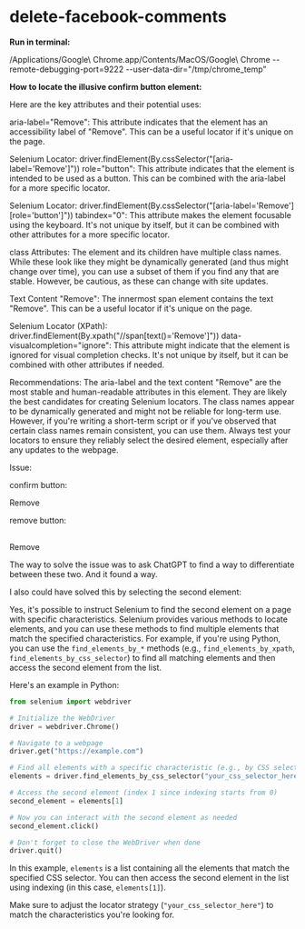 # delete-facebook-comments

**Run in terminal:** 

/Applications/Google\ Chrome.app/Contents/MacOS/Google\ Chrome --remote-debugging-port=9222 --user-data-dir="/tmp/chrome_temp”

**How to locate the illusive confirm button element:**

Here are the key attributes and their potential uses:

aria-label="Remove": This attribute indicates that the element has an accessibility label of "Remove". This can be a useful locator if it's unique on the page.

Selenium Locator: driver.findElement(By.cssSelector("[aria-label='Remove']"))
role="button": This attribute indicates that the element is intended to be used as a button. This can be combined with the aria-label for a more specific locator.

Selenium Locator: driver.findElement(By.cssSelector("[aria-label='Remove'][role='button']"))
tabindex="0": This attribute makes the element focusable using the keyboard. It's not unique by itself, but it can be combined with other attributes for a more specific locator.

class Attributes: The element and its children have multiple class names. While these look like they might be dynamically generated (and thus might change over time), you can use a subset of them if you find any that are stable. However, be cautious, as these can change with site updates.

Text Content "Remove": The innermost span element contains the text "Remove". This can be a useful locator if it's unique on the page.

Selenium Locator (XPath): driver.findElement(By.xpath("//span[text()='Remove']"))
data-visualcompletion="ignore": This attribute might indicate that the element is ignored for visual completion checks. It's not unique by itself, but it can be combined with other attributes if needed.

Recommendations:
The aria-label and the text content "Remove" are the most stable and human-readable attributes in this element. They are likely the best candidates for creating Selenium locators.
The class names appear to be dynamically generated and might not be reliable for long-term use. However, if you're writing a short-term script or if you've observed that certain class names remain consistent, you can use them.
Always test your locators to ensure they reliably select the desired element, especially after any updates to the webpage.



Issue: 

confirm button: 
<div aria-label="Remove" class="x1i10hfl xjbqb8w x6umtig x1b1mbwd xaqea5y xav7gou x1ypdohk xe8uvvx xdj266r x11i5rnm xat24cr x1mh8g0r xexx8yu x4uap5 x18d9i69 xkhd6sd x16tdsg8 x1hl2dhg xggy1nq x1o1ewxj x3x9cwd x1e5q0jg x13rtm0m x87ps6o x1lku1pv x1a2a7pz x9f619 x3nfvp2 xdt5ytf xl56j7k x1n2onr6 xh8yej3" role="button" tabindex="0"><div class="x1n2onr6 x1ja2u2z x78zum5 x2lah0s xl56j7k x6s0dn4 xozqiw3 x1q0g3np xi112ho x17zwfj4 x585lrc x1403ito x972fbf xcfux6l x1qhh985 xm0m39n x9f619 xbxaen2 x1u72gb5 xtvsq51 x1r1pt67"><div class="x6s0dn4 x78zum5 xl56j7k x1608yet xljgi0e x1e0frkt"><div class="x9f619 x1n2onr6 x1ja2u2z x193iq5w xeuugli x6s0dn4 x78zum5 x2lah0s x1fbi1t2 xl8fo4v"><span class="x193iq5w xeuugli x13faqbe x1vvkbs xlh3980 xvmahel x1n0sxbx x1lliihq x1s928wv xhkezso x1gmr53x x1cpjm7i x1fgarty x1943h6x x4zkp8e x3x7a5m x6prxxf xvq8zen x1s688f xtk6v10" dir="auto"><span class="x1lliihq x6ikm8r x10wlt62 x1n2onr6 xlyipyv xuxw1ft">Remove</span></span></div></div><div class="x1o1ewxj x3x9cwd x1e5q0jg x13rtm0m x1ey2m1c xds687c xg01cxk x47corl x10l6tqk x17qophe x13vifvy x1ebt8du x19991ni x1dhq9h x1wpzbip" data-visualcompletion="ignore"></div></div></div>

remove button: 
<div aria-label="Remove" class="x1i10hfl xjbqb8w x6umtig x1b1mbwd xaqea5y xav7gou x1ypdohk xe8uvvx xdj266r x11i5rnm xat24cr x1mh8g0r xexx8yu x4uap5 x18d9i69 xkhd6sd x16tdsg8 x1hl2dhg xggy1nq x1o1ewxj x3x9cwd x1e5q0jg x13rtm0m x87ps6o x1lku1pv x1a2a7pz x9f619 x3nfvp2 xdt5ytf xl56j7k x1n2onr6 xh8yej3" role="button" tabindex="0"><div class="x1n2onr6 x1ja2u2z x78zum5 x2lah0s xl56j7k x6s0dn4 xozqiw3 x1q0g3np xi112ho x17zwfj4 x585lrc x1403ito x972fbf xcfux6l x1qhh985 xm0m39n x9f619 xn6708d x1ye3gou x1qhmfi1 x1r1pt67" style="transform: none;"><div class="x6s0dn4 x78zum5 xl56j7k x1608yet xljgi0e x1e0frkt"><div class="x9f619 x1n2onr6 x1ja2u2z x193iq5w xeuugli x6s0dn4 x78zum5 x2lah0s x1fbi1t2 xl8fo4v"><i data-visualcompletion="css-img" class="x1b0d499 xep6ejk" style="background-image: url(&quot;https://static.xx.fbcdn.net/rsrc.php/v3/yR/r/ZPQ1wTgIr2t.png?_nc_eui2=AeFlwoCGwv8_YYbaYj2Eh7UNdXAxVopWxJV1cDFWilbElWo5NH-bdoV9N9Cg6VxC47c&quot;); background-position: 0px -332px; background-size: auto; width: 16px; height: 16px; background-repeat: no-repeat; display: inline-block;"></i></div><div class="x9f619 x1n2onr6 x1ja2u2z x193iq5w xeuugli x6s0dn4 x78zum5 x2lah0s x1fbi1t2 xl8fo4v"><span class="x193iq5w xeuugli x13faqbe x1vvkbs xlh3980 xvmahel x1n0sxbx x1lliihq x1s928wv xhkezso x1gmr53x x1cpjm7i x1fgarty x1943h6x x4zkp8e x3x7a5m x6prxxf xvq8zen x1s688f x1dem4cn" dir="auto"><span class="x1lliihq x6ikm8r x10wlt62 x1n2onr6 xlyipyv xuxw1ft">Remove</span></span></div></div><div class="x1o1ewxj x3x9cwd x1e5q0jg x13rtm0m x1ey2m1c xds687c xg01cxk x47corl x10l6tqk x17qophe x13vifvy x1ebt8du x19991ni x1dhq9h x1wpzbip" data-visualcompletion="ignore"></div></div></div>

The way to solve the issue was to ask ChatGPT to find a way to differentiate between these two. And it found a way. 

I also could have solved this by selecting the second element: 

Yes, it's possible to instruct Selenium to find the second element on a page with specific characteristics. Selenium provides various methods to locate elements, and you can use these methods to find multiple elements that match the specified characteristics. For example, if you're using Python, you can use the `find_elements_by_*` methods (e.g., `find_elements_by_xpath`, `find_elements_by_css_selector`) to find all matching elements and then access the second element from the list.

Here's an example in Python:

```python
from selenium import webdriver

# Initialize the WebDriver
driver = webdriver.Chrome()

# Navigate to a webpage
driver.get("https://example.com")

# Find all elements with a specific characteristic (e.g., by CSS selector)
elements = driver.find_elements_by_css_selector("your_css_selector_here")

# Access the second element (index 1 since indexing starts from 0)
second_element = elements[1]

# Now you can interact with the second element as needed
second_element.click()

# Don't forget to close the WebDriver when done
driver.quit()
```

In this example, `elements` is a list containing all the elements that match the specified CSS selector. You can then access the second element in the list using indexing (in this case, `elements[1]`).

Make sure to adjust the locator strategy (`"your_css_selector_here"`) to match the characteristics you're looking for.
